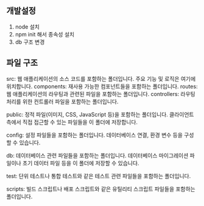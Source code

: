 ## 개발설정
1. node 설치
2. npm init 해서 종속성 설치
3. db 구조 변경


## 파일 구조

src: 웹 애플리케이션의 소스 코드를 포함하는 폴더입니다. 주요 기능 및 로직은 여기에 위치합니다.
    components: 재사용 가능한 컴포넌트들을 포함하는 폴더입니다.
    routes: 웹 애플리케이션의 라우팅과 관련된 파일을 포함하는 폴더입니다.
    controllers: 라우팅 처리를 위한 컨트롤러 파일을 포함하는 폴더입니다.
    <!-- models: 데이터베이스 모델과 관련된 파일을 포함하는 폴더입니다. -->
    <!-- utils: 유틸리티 함수 또는 헬퍼 함수와 같은 보조 파일을 포함하는 폴더입니다.
    views: 템플릿 엔진을 사용하는 경우, 템플릿 파일들을 포함하는 폴더입니다. -->

public: 정적 파일(이미지, CSS, JavaScript 등)을 포함하는 폴더입니다. 클라이언트 측에서 직접 접근할 수 있는 파일들을 이 폴더에 저장합니다.

config: 설정 파일들을 포함하는 폴더입니다. 데이터베이스 연결, 환경 변수 등을 구성할 수 있습니다.

db: 데이터베이스 관련 파일들을 포함하는 폴더입니다. 데이터베이스 마이그레이션 파일이나 초기 데이터 파일 등을 이 폴더에 저장할 수 있습니다.

test: 단위 테스트나 통합 테스트와 같은 테스트 관련 파일들을 포함하는 폴더입니다.

scripts: 빌드 스크립트나 배포 스크립트와 같은 유틸리티 스크립트 파일들을 포함하는 폴더입니다.